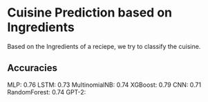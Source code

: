 # Cuisine Prediction based on Ingredients
Based on the Ingredients of a reciepe, we try to classify the cuisine.

## Accuracies
MLP:           0.76 
LSTM:          0.73
MultinomialNB: 0.74
XGBoost:       0.79
CNN:           0.71
RandomForest:  0.74
GPT-2:         

